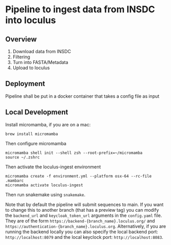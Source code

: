 # Pipeline to ingest data from INSDC into loculus

## Overview

1. Download data from INSDC
2. Filtering
3. Turn into FASTA/Metadata
4. Upload to loculus

## Deployment

Pipeline shall be put in a docker container that takes a config file as input

## Local Development

Install micromamba, if you are on a mac:

```
brew install micromamba
```

Then configure micromamba

```
micromamba shell init --shell zsh --root-prefix=~/micromamba
source ~/.zshrc
```

Then activate the loculus-ingest environment

```
micromamba create -f environment.yml --platform osx-64 --rc-file .mambarc
micromamba activate loculus-ingest
```

Then run snakemake using `snakemake`.

Note that by default the pipeline will submit sequences to main. If you want to change this to another branch (that has a preview tag) you can modify the `backend_url` and `keycloak_token_url` arguments in the `config.yaml` file. They are of the form `https://backend-{branch_name}.loculus.org/` and `https://authentication-{branch_name}.loculus.org`. Alternatively, if you are running the backend locally you can also specify the local backend port: `http://localhost:8079` and the local keyclock port: `http://localhost:8083`.
